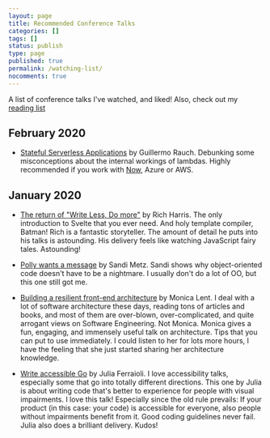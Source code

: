 ```yaml
---
layout: page
title: Recommended Conference Talks
categories: []
tags: []
status: publish
type: page
published: true
permalink: /watching-list/
nocomments: true
---
```


A list of conference talks I've watched, and liked! Also, check out my [reading list](/reading-list)

## February 2020

- [Stateful Serverless Applications](https://www.youtube.com/watch?v=lUyln5m6AhY) by Guillermo Rauch. Debunking some misconceptions about the internal workings of lambdas. Highly recommended if you work with [Now](https://zeit.co), Azure or AWS.

## January 2020

- [The return of "Write Less, Do more"](https://www.youtube.com/watch?v=BzX4aTRPzno) by Rich Harris. The only introduction to Svelte that you ever need. And holy template compiler, Batman! Rich is a fantastic storyteller. The amount of detail he puts into his talks is astounding. His delivery feels like watching JavaScript fairy tales. Astounding!

- [Polly wants a message](https://www.youtube.com/watch?v=YtROlyWWhV0) by Sandi Metz. Sandi shows why object-oriented code doesn't have to be a nightmare. I usually don't do a lot of OO, but this one still got me. 

- [Building a resilient front-end architecture](https://www.youtube.com/watch?v=TqfbAXCCVwE) by Monica Lent. I deal with a lot of software architecture these days, reading tons of articles and books, and most of them are over-blown, over-complicated, and quite arrogant views on Software Engineering. Not Monica. Monica gives a fun, engaging, and immensely useful talk on architecture. Tips that you can put to use immediately. I could listen to her for lots more hours, I have the feeling that she just started sharing her architecture knowledge.

- [Write accessible Go](https://www.youtube.com/watch?v=cVaDY0ChvOQ) by Julia Ferraioli. I love accessibility talks, especially some that go into totally different directions. This one by Julia is about writing code that's better to experience for people with visual impairments. I love this talk! Especially since the old rule prevails: If your product (in this case: your code) is accessible for everyone, also people without impairments benefit from it. Good coding guidelines never fail. Julia also does a brilliant delivery. Kudos!
